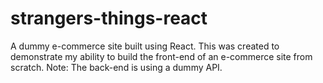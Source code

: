 # strangers-things-react
A dummy e-commerce site built using React.
This was created to demonstrate my ability to build the front-end of an e-commerce site from scratch. 
Note: The back-end is using a dummy API. 
